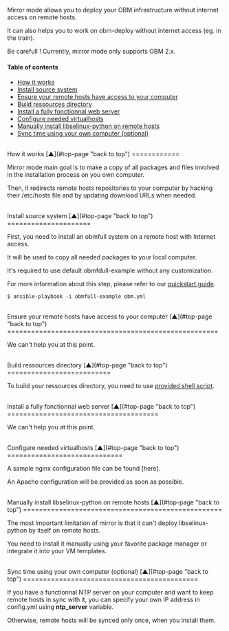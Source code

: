 <a name="top-page"></a>

Mirror mode allows you to deploy your OBM infrastructure without internet access on remote hosts.

It can also helps you to work on obm-deploy without internet access (eg. in the train).

Be carefull ! Currently, mirror mode only supports OBM 2.x.

#### Table of contents

<!-- START doctoc generated TOC please keep comment here to allow auto update -->
<!-- DON'T EDIT THIS SECTION, INSTEAD RE-RUN doctoc TO UPDATE -->

- [How it works](#how-it-works)
- [Install source system](#install-source-system)
- [Ensure your remote hosts have access to your computer](#ensure-your-remote-hosts-have-access-to-your-computer)
- [Build ressources directory](#build-ressources-directory)
- [Install a fully fonctionnal web server](#install-a-fully-fonctionnal-web-server)
- [Configure needed virtualhosts](#configure-needed-virtualhosts)
- [Manually install libselinux-python on remote hosts](#manually-install-libselinux-python-on-remote-hosts)
- [Sync time using your own computer (optional)](#sync-time-using-your-own-computer-optional)

<!-- END doctoc generated TOC please keep comment here to allow auto update -->

<a name="how-it-works"></a>

<br />
How it works  [&#x25B2;](#top-page "back to top")
============

Mirror mode main goal is to make a copy of all packages and files involved in the installation process on you own computer.

Then, it redirects remote hosts repositories to your computer by hacking their /etc/hosts file and by updating download URLs when needed.

<a name="install-source-system"></a>

<br />
Install source system  [&#x25B2;](#top-page "back to top")
=====================

First, you need to install an obmfull system on a remote host with Internet access.

It will be used to copy all needed packages to your local computer.

It's required to use default obmfdull-example without any customization.

For more information about this step, please refer to our [quickstart guide](quickstart.mkd "OBM Deploy quickstart guide").

    $ ansible-playbook -i obmfull-example obm.yml

<a name="ensure-your-remote-hosts-have-access-to-your-computer"></a>

<br />
Ensure your remote hosts have access to your computer  [&#x25B2;](#top-page "back to top")
=====================================================

We can't help you at this point.

<a name="build-ressources-directory"></a>

<br />
Build ressources directory  [&#x25B2;](#top-page "back to top")
==========================

To build your ressources directory, you need to use [provided shell script](../build-resources-dir.sh "OBM Deploy ressources dir building script").

<a name="install-a-fully-fonctionnal-web-server"></a>

<br />
Install a fully fonctionnal web server  [&#x25B2;](#top-page "back to top")
======================================

We can't help you at this point.

<a name="configure-needed-virtualhosts"></a>

<br />
Configure needed virtualhosts  [&#x25B2;](#top-page "back to top")
=============================

A sample nginx configuration file can be found [here].

An Apache configuration will be provided as soon as possible.

<a name="manually-install-libselinux-python-on-remote-hosts"></a>

<br />
Manually install libselinux-python on remote hosts  [&#x25B2;](#top-page "back to top")
==================================================

The most important limitation of mirror is that it can't deploy libselinux-python by itself on remote hosts.

You need to install it manually using your favorite package manager or integrate it into your VM templates.

<a name="sync-time-using-your-own-computer-optional"></a>

<br />
Sync time using your own computer (optional)  [&#x25B2;](#top-page "back to top")
============================================

If you have a functionnal NTP server on your computer and want to keep remote hosts in sync with it, you can specify your own IP address in config.yml using **ntp_server** variable.

Otherwise, remote hosts will be synced only once, when you install them.
